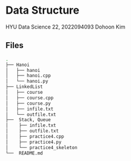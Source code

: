 # Data Structure  
HYU Data Science 22, 2022094093 Dohoon Kim
  
  
## Files  

```bash
.
├── Hanoi
│   ├── hanoi
│   ├── hanoi.cpp
│   └── hanoi.py
├── LinkedList
│   ├── course
│   ├── course.cpp
│   ├── course.py
│   ├── infile.txt
│   └── outfile.txt
├──  Stack, Queue
│    ├── infile.txt
│    ├── outfile.txt
│    ├── practice4.cpp
│    ├── practice4.py
│    └── practice4_skeleton
└──  README.md
```